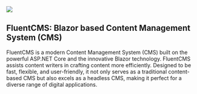 
<picture width="120">
        <source
            srcset="https://github.com/fluentcms/favicon/blob/main/source/logo-dark.svg"
            media="(prefers-color-scheme: dark)"
        />
        <source
            srcset="https://github.com/fluentcms/favicon/blob/main/source/logo.svg"
            media="(prefers-color-scheme: light), (prefers-color-scheme: no-preference)"
        />
        <img src="https://github.com/fluentcms/favicon/blob/main/source/logo.svg" />
    </picture>

    
## FluentCMS: Blazor based Content Management System (CMS)

FluentCMS is a modern Content Management System (CMS) built on the powerful ASP.NET Core and the innovative Blazor technology. FluentCMS assists content writers in crafting content more efficiently. Designed to be fast, flexible, and user-friendly, it not only serves as a traditional content-based CMS but also excels as a headless CMS, making it perfect for a diverse range of digital applications.

<!--

**Here are some ideas to get you started:**

🙋‍♀️ A short introduction - what is your organization all about?
🌈 Contribution guidelines - how can the community get involved?
👩‍💻 Useful resources - where can the community find your docs? Is there anything else the community should know?
🍿 Fun facts - what does your team eat for breakfast?
🧙 Remember, you can do mighty things with the power of [Markdown](https://docs.github.com/github/writing-on-github/getting-started-with-writing-and-formatting-on-github/basic-writing-and-formatting-syntax)
-->
